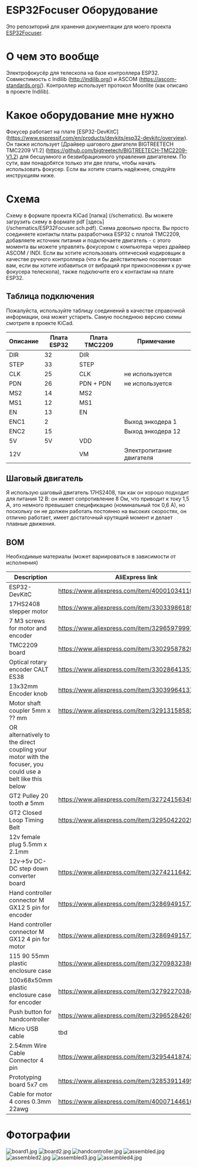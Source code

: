 # ESP32Focuser Оборудование

Это репозиторий для хранения документации для моего проекта [ESP32Focuser](https://github.com/semenmiroshnichenko/ESP32Focuser).

# О чем это вообще
Электрофокусёр для телескопа на базе контроллера ESP32. Совместимость с Indilib (http://indilib.org/) и ASCOM (https://ascom-standards.org/).
Контроллер использует протокол Moonlite (как описано в проекте Indilib).

# Какое оборудование мне нужно
Фокусер работает на плате [ESP32-DevKitC] (https://www.espressif.com/en/products/devkits/esp32-devkitc/overview). Он также использует [Драйвер шагового двигателя BIGTREETECH TMC2209 V1.2] (https://github.com/bigtreetech/BIGTREETECH-TMC2209-V1.2) для бесшумного и безвибрационного управления двигателем. По сути, вам понадобятся только эти две платы, чтобы начать использовать фокусер. Если вы хотите спаять надёжнее, следуйте инструкциям ниже.

# Схема
Схему в формате проекта KiCad [папка] (/schematics). Вы можете загрузить схему в формате pdf [здесь] (/schematics/ESP32Focuser.sch.pdf).
Схема довольно проста. Вы просто соединяете контакты платы разработчика ESP32 с платой TMC2209, добавляете источник питания и подключаете двигатель - с этого момента вы можете управлять фокусером с компьютера через драйвер ASCOM / INDI. Если вы хотите использовать оптический кодировщик в качестве ручного контроллера (что я бы действительно посоветовал вам, если вы хотите избавиться от вибраций при прикосновении к ручке фокусера телескопа), также подключите его к контактам на плате ESP32.

## Таблица подключения
Пожалуйста, используйте таблицу соединений в качестве справочной информации, она может устареть. Самую последнюю версию схемы смотрите в проекте KiCad.

| Описание | Плата ESP32 | Плата TMC2209 | Примечание |
| ----------- | ----------- | ------------- | ---- | 
| DIR         | 32          | DIR           |      |
| STEP        | 33          | STEP          |      |
| CLK         | 25          | CLK           | не используется |
| PDN         | 26          | PDN + PDN     | не используется |
| MS2         | 14          | MS2           |      |
| MS1         | 12          | MS1           |      |
| EN          | 13          | EN            |      |
| ENC1        | 2           |               | Выход энкодера 1 |
| ENC2        | 15          |               | Выход энкодера 12 |
| 5V          | 5V          | VDD           |      |
| 12V         |             | VM            | Электропитание двигателя |

## Шаговый двигатель
Я использую шаговый двигатель 17HS2408, так как он хорошо подходит для питания 12 В: он имеет сопротивление 8 Ом, что приводит к току 1,5 А, это немного превышает спецификацию (номинальный ток 0,6 А), но поскольку он не должен работать постоянно на высоких скоростях, он отлично работает, имеет достаточный крутящий момент и делает плавные движения.

## BOM
Необходимые материалы (может вариироваться в зависимости от исполнения)

|     Description           |                   AliExpress link                    |  Notes          |
| ------------------------- | ---------------------------------------------------- | --------------- | 
| ESP32-DevKitC             | https://www.aliexpress.com/item/4000103411061.html   | ![](/pictures/parts/esp32-devkitc.png) |
| 17HS2408 stepper motor    | https://www.aliexpress.com/item/33033986185.html     | ![](/pictures/parts/17HS2408.png) |
| 7 M3 screws for motor and encoder  | https://www.aliexpress.com/item/32965979997.html     | M3 50pcs + 5mm  |
| TMC2209 board             | https://www.aliexpress.com/item/33029587820.html     | ![](/pictures/parts/TMC2209.jpg) |
| Optical rotary encoder CALT ES38    | https://www.aliexpress.com/item/33028641351.html | 5v 600ppr ![](/pictures/parts/encoder.png) |
| 13x32mm Encoder knob | https://www.aliexpress.com/item/33039964137.html |![](/pictures/parts/encoder-knob.png) |
| Motor shaft coupler 5mm x ?? mm| https://www.aliexpress.com/item/32913158582.html |![](/pictures/parts/shaft-coupler.png)|
| OR alternatively to the direct coupling your motor with the focuser, you could use a belt like this below|||
| GT2 Pulley 20 tooth ø 5mm| https://www.aliexpress.com/item/32724156349.html |![](/pictures/parts/pulley-20-tooth.png)|
| GT2 Closed Loop Timing Belt | https://www.aliexpress.com/item/32950422029.html |![](/pictures/parts/belt.png)|
| 12v female plug 5.5mm x 2.1mm | | ![](/pictures/parts/12v-connector.png) |
| 12v→5v DC-DC step down converter board| https://www.aliexpress.com/item/32742116421.html |![](/pictures/parts/12v-to-5v-step-down-converter.png)|
| Hand controller connector M GX12 5 pin for encoder | https://www.aliexpress.com/item/32869491577.html |![](/pictures/parts/gx12-connector.png) |
| Hand controller connector M GX12 4 pin for motor | https://www.aliexpress.com/item/32869491577.html |![](/pictures/parts/gx12-connector.png) |
| 115 90 55mm plastic enclosure case | https://www.aliexpress.com/item/32709832386.html | ![](/pictures/parts/box1.png) |
| 100x68x50mm plastic enclosure case for encoder | https://www.aliexpress.com/item/32792270384.html |![](/pictures/parts/box2.png) |
| Push button for handcontroller | https://www.aliexpress.com/item/32965284265.html |![](/pictures/parts/push-button.png)|
| Micro USB cable | tbd | |
| 2.54mm Wire Cable Connector 4 pin | https://www.aliexpress.com/item/32954418743.html | ![](/pictures/parts/2.54mm-wire-cable-connector.png)|
| Prototyping board 5x7 cm | https://www.aliexpress.com/item/32853911495.html | ![](/pictures/parts/5x7-board.png) |
| Cable for motor 4 cores 0.3mm 22awg | https://www.aliexpress.com/item/4000714461664.html |![](/pictures/parts/motor-cable.png) |


# Фотографии
![board1.jpg](/pictures/board1.jpg)
![board2.jpg](/pictures/board2.jpg)
![handcontroller.jpg](/pictures/handcontroller.jpg)
![assembled.jpg](/pictures/assembled.jpg)
![assembled2.jpg](/pictures/assembled2.jpg)
![assembled3.jpg](/pictures/assembled3.jpg)
![assembled4.jpg](/pictures/assembled4.jpg)